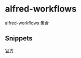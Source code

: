 # alfred-workflows
alfred-workflows 集合

## Snippets
[官方](https://www.alfredapp.com/extras/snippets/)
